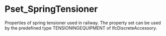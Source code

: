 # Pset_SpringTensioner

Properties of spring tensioner used in railway. The property set can be used by the predefined type TENSIONINGEQUIPMENT of IfcDiscreteAccessory.<!-- end of definition -->
